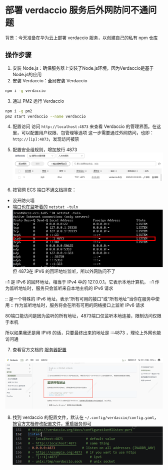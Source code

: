 # 部署 verdaccio 服务后外网防问不通问题

背景：今天准备在华为云上部署 verdaccio 服务，以创建自己的私有 npm 仓库

## 操作步骤
1. 安装 Node.js：确保服务器上安装了Node.js环境，因为Verdaccio是基于Node.js的应用
2. 安装 Verdaccio：全局安装 Verdaccio
```bash
npm i -g verdaccio
```
3. 通过 PM2 运行 Verdaccio
```bash
npm i -g pm2
pm2 start verdaccio --name verdaccio
```
4. 配置访问
访问 `http://localhost:4873` 来查看 Verdaccio 的管理界面。在这里，可以配置用户权限、包管理等选项
这一步需要通过外网防问，也即： `http://[ip]:4873`，发现访问被禁

5. 配置安全组规则，增加放行 4873
![alt text](./verdaccio安全组.png)

6. 按官网 ECS 端口不通[文档](https://support.huaweicloud.com/trouble-ecs/zh-cn_topic_0191526704.html)排查：
- 没开防火墙
- 端口也在监听着的 `netstat -tuln`
![alt text](./verdaccio-port.png)
但 4873在 IPV6 的回环地址监听，所以外网防问不了

::1 是 IPv6 的回环地址，相当于 IPv4 中的 127.0.0.1。它表示本地计算机， ::1 作为监听地址时，服务只会监听来自本地主机的 IPv6 请求

:: 是一个特殊的 IPv6 地址，表示“所有可用的接口”或“所有地址”当你在服务中使用 :: 作为监听地址时，服务将会在所有可用的网络接口上监听 IPv6 请求

80端口能访问是因为监听的所有地址，4873端口仅监听本地连接，限制访问仅限于本机

所以如果我还是用 IPV6 的话，只要最终出来的地址是 :::4873 ，理论上外网也能访问通

7. 查看官方文档的 [服务器配置](https://verdaccio.org/zh-CN/docs/server-configuration#keeping-verdaccio-running-forever)

![alt text](./verdaccio-listen-all-port.png)

8. 找到 verdaccio 的配置文件，默认在 `~/.config/verdaccio/config.yaml`，按官方文档修改配置文件，重启服务即可
![alt text](./verdaccio-edit-config.png)
